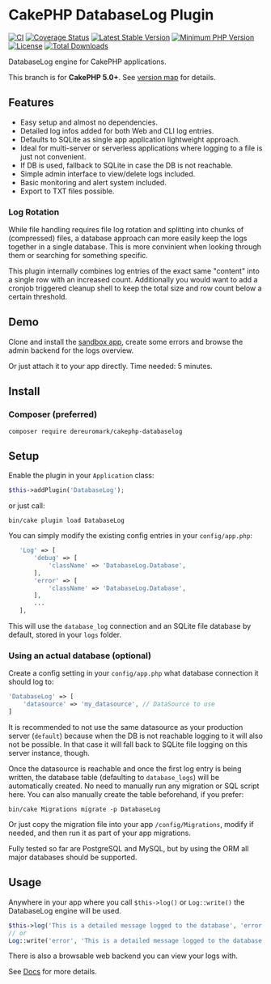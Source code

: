 #  CakePHP DatabaseLog Plugin

[![CI](https://github.com/dereuromark/CakePHP-DatabaseLog/workflows/CI/badge.svg?branch=master)](https://github.com/dereuromark/CakePHP-DatabaseLog/actions?query=workflow%3ACI+branch%3Amaster)
[![Coverage Status](https://img.shields.io/codecov/c/github/dereuromark/CakePHP-DatabaseLog/master.svg)](https://codecov.io/github/dereuromark/CakePHP-DatabaseLog/branch/master)
[![Latest Stable Version](https://poser.pugx.org/dereuromark/CakePHP-DatabaseLog/v/stable.svg)](https://packagist.org/packages/dereuromark/CakePHP-DatabaseLog)
[![Minimum PHP Version](https://img.shields.io/badge/php-%3E%3D%208.1-8892BF.svg)](https://php.net/)
[![License](https://poser.pugx.org/dereuromark/CakePHP-DatabaseLog/license.png)](https://packagist.org/packages/dereuromark/CakePHP-DatabaseLog)
[![Total Downloads](https://poser.pugx.org/dereuromark/CakePHP-DatabaseLog/d/total.png)](https://packagist.org/packages/dereuromark/CakePHP-DatabaseLog)

DatabaseLog engine for CakePHP applications.

This branch is for **CakePHP 5.0+**. See [version map](https://github.com/dereuromark/CakePHP-DatabaseLog/wiki#cakephp-version-map) for details.

## Features

- Easy setup and almost no dependencies.
- Detailed log infos added for both Web and CLI log entries.
- Defaults to SQLite as single app application lightweight approach.
- Ideal for multi-server or serverless applications where logging to a file is just not convenient.
- If DB is used, fallback to SQLite in case the DB is not reachable.
- Simple admin interface to view/delete logs included.
- Basic monitoring and alert system included.
- Export to TXT files possible.

### Log Rotation
While file handling requires file log rotation and splitting into chunks of (compressed) files, a database approach can more easily keep the logs together in a single database. This is more convinient when looking through them or searching for something specific.

This plugin internally combines log entries of the exact same "content" into a single row with an increased count.
Additionally you would want to add a cronjob triggered cleanup shell to keep the total size and row count below a certain threshold.

## Demo
Clone and install the [sandbox app](https://github.com/dereuromark/cakephp-sandbox), create some errors and browse the admin backend for the logs overview.

Or just attach it to your app directly. Time needed: 5 minutes.

## Install

### Composer (preferred)
```
composer require dereuromark/cakephp-databaselog
```

## Setup
Enable the plugin in your `Application` class:
 ```php
$this->addPlugin('DatabaseLog');
 ```
or just call:
```
bin/cake plugin load DatabaseLog
```

You can simply modify the existing config entries in your `config/app.php`:
 ```php
	'Log' => [
		'debug' => [
			'className' => 'DatabaseLog.Database',
		],
		'error' => [
			'className' => 'DatabaseLog.Database',
		],
		...
	],
```
This will use the `database_log` connection and an SQLite file database by default, stored in your `logs` folder.

### Using an actual database (optional)
Create a config setting in your `config/app.php` what database connection it should log to:
```php
'DatabaseLog' => [
	'datasource' => 'my_datasource', // DataSource to use
]
```
It is recommended to not use the same datasource as your production server (`default`) because when the DB is not reachable logging to it will
also not be possible. In that case it will fall back to SQLite file logging on this server instance, though.

Once the datasource is reachable and once the first log entry is being written, the database table (defaulting to `database_logs`) will be automatically
created. No need to manually run any migration or SQL script here.
You can also manually create the table beforehand, if you prefer:
```
bin/cake Migrations migrate -p DatabaseLog
```
Or just copy the migration file into your app `/config/Migrations`, modify if needed, and then run it as part of your app migrations.

Fully tested so far are PostgreSQL and MySQL, but by using the ORM all major databases should be supported.

## Usage

Anywhere in your app where you call `$this->log()` or `Log::write()` the DatabaseLog engine will be used.
```php
$this->log('This is a detailed message logged to the database', 'error');
// or
Log::write('error', 'This is a detailed message logged to the database');
```
There is also a browsable web backend you can view your logs with.

See [Docs](/docs) for more details.
